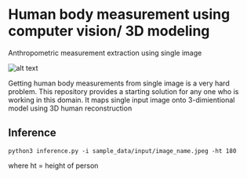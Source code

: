 # Human body measurement using computer vision/ 3D modeling
Anthropometric measurement extraction using single image

![alt text](https://github.com/farazBhatti/Human-Body-Measurements-using-Computer-Vision/blob/master/sample_data/input/img1.png)


Getting human body measurements from single image is a very hard problem. This repository provides a starting solution for any one who is working in this domain.
It maps single input image onto 3-dimientional model using 3D human reconstruction
## Inference
`python3 inference.py -i sample_data/input/image_name.jpeg -ht 180`

where ht = height of person

